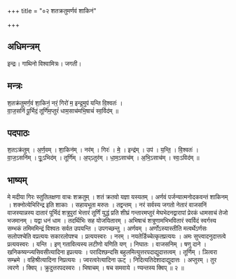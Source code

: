 +++
title = "०२ शतक्रतुमर्णवं शाकिनं"

+++
## अधिमन्त्रम्
इन्द्रः। गाथिनो विश्वामित्रः। जगती।

## मन्त्रः
श॒तक्र॑तुमर्ण॒वं शा॒किनं॒ नरं॒ गिरो॑ म॒ इन्द्र॒मुप॑ यन्ति वि॒श्वतः॑ ।  
वा॒ज॒सनिं॑ पू॒र्भिदं॒ तूर्णि॑म॒प्तुरं॑ धाम॒साच॑मभि॒षाचं॑ स्व॒र्विद॑म् ॥

## पदपाठः
श॒तऽक्र॑तुम् । अ॒र्ण॒वम् । शा॒किन॑म् । नर॑म् । गिरः॑ । मे॒ । इन्द्र॑म् । उप॑ । य॒न्ति॒ । वि॒श्वतः॑ ।  
वा॒ज॒ऽसनि॑म् । पूः॒ऽभिद॑म् । तूर्णि॑म् । अ॒प्ऽतुर॑म् । धा॒म॒ऽसाच॑म् । अ॒भि॒ऽसाच॑म् । स्वः॒ऽविद॑म् ॥

## भाष्यम्
मे मदीया गिरः स्तुतिलक्षणा वाचः शक्रतुम् । शतं क्रतवो यज्ञा यस्यतम् । अर्णवं पर्जन्यात्मनोदकवन्तं शाकिनम् । शक्नोत्येभिरिन्द्र इति शाकाः । सहायभूता मरुतः । तद्वन्तम् । नरं सर्वस्य जगतो नेतारं वाजसनिं वाजस्यान्नस्य दातारं पूर्भिदं शत्रुपुरां भेत्तारं तूर्णिं युद्धं प्रति शीघ्रं गन्तारमप्तुरं मेघभेदनद्वारापां प्रेरकं धामसाचं तेजो भजमानम् । यद्वा धनं धाम । तदर्थिभिः सह योजयितारम् । अभिषाचं शत्रूणामभिभवितारं स्वर्विदं स्वर्गस्य सम्भकं तमिममिन्द्रं विश्वतः सर्वत उपयन्ति । उपगच्छन्तु । अर्णवम् । अर्णोऽस्यास्तीति मत्वर्थेऽर्णसः सलोपश्चेति वप्रत्ययः सकारलोपश्च । प्रत्ययस्वरः । नरम् । नयतेर्डिच्चेत्कृतप्रत्ययः । अमः सुप्त्वादनुदात्तत्वे प्रत्ययस्वरः । यन्ति । इण् गतावित्यस्य लटीणो यणिति यण् । निघातः । वाजसनिम् । षणु दाने । खनिकष्यन्ज्यसिवसीत्यादिना इप्रत्ययः । परादिश्छन्दसि बहुलमित्युत्तरपदाद्युदात्तत्वम् । तूर्णिम् । ञित्वरा सम्भ्रमे । वहिश्रीत्यादिना निप्रत्ययः । ज्वरत्वरेत्यादिना ऊट् । निदित्यतिदेशादाद्युदात्तः । अप्तुरम् । तुर त्वरणे । क्विप् । क्रुदुत्तरपदस्वरः । भिषाचम् । षच समवाये । ण्यन्तस्य क्विप् ॥ २ ॥